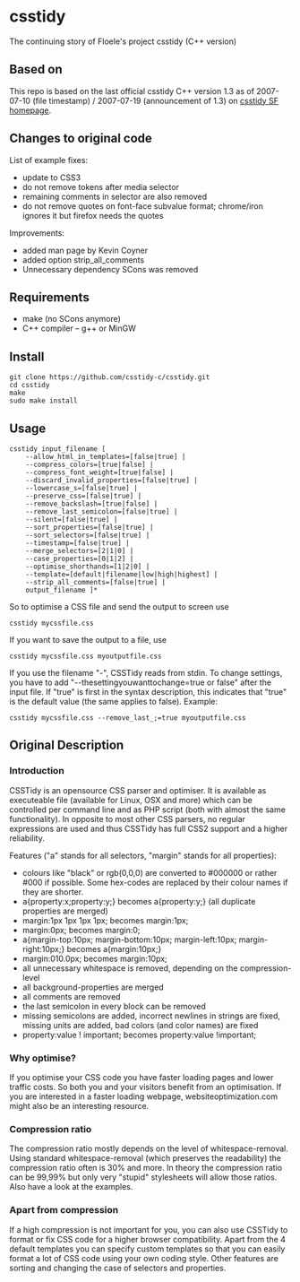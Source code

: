 # csstidy

The continuing story of Floele's project csstidy (C++ version)

## Based on

This repo is based on the last official csstidy C++ version 1.3 as of 2007-07-10 (file timestamp) / 2007-07-19 (announcement of 1.3) on [csstidy SF homepage](http://csstidy.sourceforge.net/changelog.php).

## Changes to original code

List of example fixes:
   * update to CSS3
   * do not remove tokens after media selector
   * remaining comments in selector are also removed
   * do not remove quotes on font-face subvalue format; chrome/iron ignores it but firefox needs the quotes

Improvements:
   * added man page by Kevin Coyner
   * added option strip_all_comments
   * Unnecessary dependency SCons was removed

## Requirements

   * make (no SCons anymore)
   * C++ compiler – g++ or MinGW

## Install

    git clone https://github.com/csstidy-c/csstidy.git
    cd csstidy
    make
    sudo make install

## Usage

    csstidy input_filename [
        --allow_html_in_templates=[false|true] |
        --compress_colors=[true|false] |
        --compress_font_weight=[true|false] |
        --discard_invalid_properties=[false|true] |
        --lowercase_s=[false|true] |
        --preserve_css=[false|true] |
        --remove_backslash=[true|false] |
        --remove_last_semicolon=[false|true] |
        --silent=[false|true] |
        --sort_properties=[false|true] |
        --sort_selectors=[false|true] |
        --timestamp=[false|true] |
        --merge_selectors=[2|1|0] |
        --case_properties=[0|1|2] |
        --optimise_shorthands=[1|2|0] |
        --template=[default|filename|low|high|highest] |
        --strip_all_comments=[false|true] |
        output_filename ]*

So to optimise a CSS file and send the output to screen use

    csstidy mycssfile.css

If you want to save the output to a file, use

    csstidy mycssfile.css myoutputfile.css

If you use the filename "-", CSSTidy reads from stdin.
To change settings, you have to add "--thesettingyouwanttochange=true or false" after the input file. If "true" is first in the syntax description, this indicates that "true" is the default value (the same applies to false). Example:

    csstidy mycssfile.css --remove_last_;=true myoutputfile.css


## Original Description

### Introduction

CSSTidy is an opensource CSS parser and optimiser. It is available as executeable file (available for Linux, OSX and more) which can be controlled per command line and as PHP script (both with almost the same functionality).
In opposite to most other CSS parsers, no regular expressions are used and thus CSSTidy has full CSS2 support and a higher reliability.

Features ("a" stands for all selectors, "margin" stands for all properties):

   * colours like "black" or rgb(0,0,0) are converted to #000000 or rather #000 if possible. Some hex-codes are replaced by their colour names if they are shorter.
   * a{property:x;property:y;} becomes a{property:y;} (all duplicate properties are merged)
   * margin:1px 1px 1px 1px; becomes margin:1px;
   * margin:0px; becomes margin:0;
   * a{margin-top:10px; margin-bottom:10px; margin-left:10px; margin-right:10px;} becomes a{margin:10px;}
   * margin:010.0px; becomes margin:10px;
   * all unnecessary whitespace is removed, depending on the compression-level
   * all background-properties are merged
   * all comments are removed
   * the last semicolon in every block can be removed
   * missing semicolons are added, incorrect newlines in strings are fixed, missing units are added, bad colors (and color names) are fixed
   * property:value ! important; becomes property:value !important;

### Why optimise?

If you optimise your CSS code you have faster loading pages and lower traffic costs. So both you and your visitors benefit from an optimisation. If you are interested in a faster loading webpage, websiteoptimization.com might also be an interesting resource.

### Compression ratio

The compression ratio mostly depends on the level of whitespace-removal. Using standard whitespace-removal (which preserves the readability) the compression ratio often is 30% and more. In theory the compression ratio can be 99,99% but only very "stupid" stylesheets will allow those ratios. Also have a look at the examples.

### Apart from compression

If a high compression is not important for you, you can also use CSSTidy to format or fix CSS code for a higher browser compatibility. Apart from the 4 default templates you can specify custom templates so that you can easily format a lot of CSS code using your own coding style. Other features are sorting and changing the case of selectors and properties.

